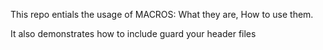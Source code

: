 This repo entials the usage of MACROS:
What they are,
How to use them.

It also demonstrates how to include guard your header files
